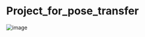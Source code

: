 # Project_for_pose_transfer

![image](https://github.com/posetransfer-pre/Project_for_pose_transfer---Beta-version/blob/master/images/results.png)
